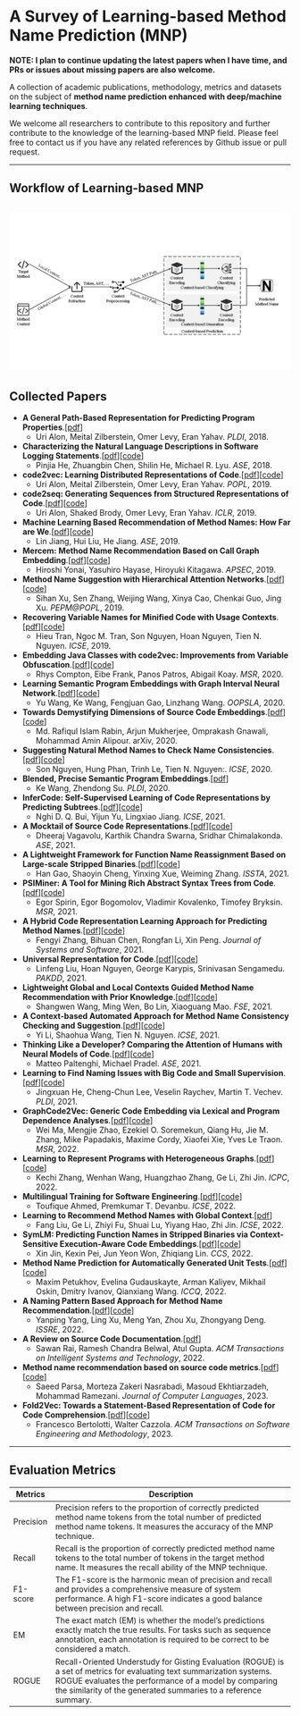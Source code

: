 # A Survey of Learning-based Method Name Prediction (MNP)

**NOTE: I plan to continue updating the latest papers when I have time, and PRs or issues about missing papers are also welcome.**

A collection of academic publications, methodology, metrics and datasets on the subject of **method name prediction enhanced with deep/machine learning techniques**.

We welcome all researchers to contribute to this repository and further contribute to the knowledge of the learning-based MNP field.
Please feel free to contact us if you have any related references by Github issue or pull request. 

----------

## Workflow of Learning-based MNP
![dlmnp](workflow.png)
----------
## Collected Papers
- **A General Path-Based Representation for Predicting Program Properties**.[[pdf](https://arxiv.org/abs/1803.09544)]
  - Uri Alon, Meital Zilberstein, Omer Levy, Eran Yahav. *PLDI*, 2018.
- **Characterizing the Natural Language Descriptions in Software Logging Statements**.[[pdf](https://dl.acm.org/doi/10.1145/3238147.3238193)][[code](https://github.com/logpai/LoggingDescriptions)]
  - Pinjia He, Zhuangbin Chen, Shilin He, Michael R. Lyu. *ASE*, 2018.
- **code2vec: Learning Distributed Representations of Code**.[[pdf](http://arxiv.org/abs/1803.09473)][[code](https://github.com/tech-srl/code2vec)]
  - Uri Alon, Meital Zilberstein, Omer Levy, Eran Yahav. *POPL*, 2019.
- **code2seq: Generating Sequences from Structured Representations of Code**.[[pdf](http://arxiv.org/abs/1808.01400)][[code](https://github.com/tech-srl/code2seq)]
  - Uri Alon, Shaked Brody, Omer Levy, Eran Yahav. *ICLR*, 2019.
- **Machine Learning Based Recommendation of Method Names: How Far are We**.[[pdf](https://ieeexplore.ieee.org/document/8952208)][[code](https://github.com/Method-Name-Recommendation/HeMa)]
  - Lin Jiang, Hui Liu, He Jiang. *ASE*, 2019.
- **Mercem: Method Name Recommendation Based on Call Graph Embedding**.[[pdf](http://arxiv.org/abs/1907.05690)][[code](https://groups.inf.ed.ac.uk/cup/codeattention/)]
  - Hiroshi Yonai, Yasuhiro Hayase, Hiroyuki Kitagawa. *APSEC*, 2019.
- **Method Name Suggestion with Hierarchical Attention Networks**.[[pdf](https://doi.org/10.1145/3294032.3294079)][[code](https://github.com/XuSihan/CodeSum2)]
  - Sihan Xu, Sen Zhang, Weijing Wang, Xinya Cao, Chenkai Guo, Jing Xu. *PEPM@POPL*, 2019.
- **Recovering Variable Names for Minified Code with Usage Contexts**.[[pdf](http://arxiv.org/abs/1906.03488)][[code](https://mrstarrynight.github.io/JSNeat/)]
  - Hieu Tran, Ngoc M. Tran, Son Nguyen, Hoan Nguyen, Tien N. Nguyen. *ICSE*, 2019.
- **Embedding Java Classes with code2vec: Improvements from Variable Obfuscation**.[[pdf](https://arxiv.org/abs/2004.02942)][[code](https://github.com/basedrhys/obfuscated-code2vec)]
  - Rhys Compton, Eibe Frank, Panos Patros, Abigail Koay. *MSR*, 2020.
- **Learning Semantic Program Embeddings with Graph Interval Neural Network**.[[pdf](https://arxiv.org/abs/2005.09997)][[code](https://github.com/GINN-Imp/GINN)]
  - Yu Wang, Ke Wang, Fengjuan Gao, Linzhang Wang. *OOPSLA*, 2020.
- **Towards Demystifying Dimensions of Source Code Embeddings**.[[pdf](https://arxiv.org/abs/2008.13064)][[code](https://github.com/mdrafiqulrabin/handcrafted-embeddings)]
  - Md. Rafiqul Islam Rabin, Arjun Mukherjee, Omprakash Gnawali, Mohammad Amin Alipour. arXiv, 2020.
- **Suggesting Natural Method Names to Check Name Consistencies**.[[pdf](https://doi.org/10.1145/3377811.3380926)][[code](https://doubledoubleblind.github.io/mnire/)]
  - Son Nguyen, Hung Phan, Trinh Le, Tien N. Nguyen:. *ICSE*, 2020.
- **Blended, Precise Semantic Program Embeddings**.[[pdf](https://doi.org/10.1145/3385412.3385999)]
  - Ke Wang, Zhendong Su. *PLDI*, 2020.
- **InferCode: Self-Supervised Learning of Code Representations by Predicting Subtrees**.[[pdf](https://arxiv.org/abs/2012.07023)][[code](https://github.com/ICSE21/infercode)]
  - Nghi D. Q. Bui, Yijun Yu, Lingxiao Jiang. *ICSE*, 2021.
- **A Mocktail of Source Code Representations**.[[pdf](https://arxiv.org/abs/2106.10918)][[code](https://github.com/NobleMathews/mocktail-blend)]
  - Dheeraj Vagavolu, Karthik Chandra Swarna, Sridhar Chimalakonda. *ASE*, 2021.
- **A Lightweight Framework for Function Name Reassignment Based on Large-scale Stripped Binaries**.[[pdf](https://doi.org/10.1145/3460319.3464804)][[code](https://github.com/USTC-TTCN/NFRE)]
  - Han Gao, Shaoyin Cheng, Yinxing Xue, Weiming Zhang. *ISSTA*, 2021.
- **PSIMiner: A Tool for Mining Rich Abstract Syntax Trees from Code**.[[pdf](https://arxiv.org/abs/2103.12778)][[code](https://github.com/JetBrains-Research/code2seq)]
  - Egor Spirin, Egor Bogomolov, Vladimir Kovalenko, Timofey Bryksin. *MSR*, 2021.
- **A Hybrid Code Representation Learning Approach for Predicting Method Names**.[[pdf](https://doi.org/10.1016/j.jss.2021.111011)][[code](https://meth2seq.github.io/meth2seq/)]
  - Fengyi Zhang, Bihuan Chen, Rongfan Li, Xin Peng. *Journal of Systems and Software*, 2021.
- **Universal Representation for Code**.[[pdf](https://arxiv.org/abs/2103.03116)][[code](https://github.com/dmlc/dgl/tree/master/examples/pytorch/rgcn-hetero)]
  - Linfeng Liu, Hoan Nguyen, George Karypis, Srinivasan Sengamedu. *PAKDD*, 2021.
- **Lightweight Global and Local Contexts Guided Method Name Recommendation with Prior Knowledge**.[[pdf](https://doi.org/10.1145/3468264.3468567)][[code](https://github.com/ShangwenWang/Cognac)]
  - Shangwen Wang, Ming Wen, Bo Lin, Xiaoguang Mao. *FSE*, 2021.
- **A Context-based Automated Approach for Method Name Consistency Checking and Suggestion**.[[pdf](https://arxiv.org/abs/2103.00269)][[code](https://github.com/deepname2021icse/DeepName-2021-ICSE)]
  - Yi Li, Shaohua Wang, Tien N. Nguyen. *ICSE*, 2021.
- **Thinking Like a Developer? Comparing the Attention of Humans with Neural Models of Code**.[[pdf](https://doi.org/10.1109/ASE51524.2021.9678712)][[code](https://github.com/MattePalte/thinking-like-a-developer)]
  - Matteo Paltenghi, Michael Pradel. *ASE*, 2021.
- **Learning to Find Naming Issues with Big Code and Small Supervision**.[[pdf](https://doi.org/10.1145/3453483.3454045)][[code](https://github.com/paulhildebrandt)]
  - Jingxuan He, Cheng-Chun Lee, Veselin Raychev, Martin T. Vechev. *PLDI*, 2021.
- **GraphCode2Vec: Generic Code Embedding via Lexical and Program Dependence Analyses**.[[pdf](https://arxiv.org/abs/2112.01218)][[code](https://github.com/graphcode2vec/graphcode2vec)]
  - Wei Ma, Mengjie Zhao, Ezekiel O. Soremekun, Qiang Hu, Jie M. Zhang, Mike Papadakis, Maxime Cordy, Xiaofei Xie, Yves Le Traon. *MSR*, 2022.
- **Learning to Represent Programs with Heterogeneous Graphs**.[[pdf](https://arxiv.org/abs/2012.04188)][[code](https://github.com/IBM/Project_CodeNet/issues/29)]
  - Kechi Zhang, Wenhan Wang, Huangzhao Zhang, Ge Li, Zhi Jin. *ICPC*, 2022.
- **Multilingual Training for Software Engineering**.[[pdf](https://arxiv.org/abs/2112.02043)][[code](https://github.com/microsoft/CodeXGLUE/tree/main/Code-Text/code-to-text)]
  - Toufique Ahmed, Premkumar T. Devanbu. *ICSE*, 2022.
- **Learning to Recommend Method Names with Global Context**.[[pdf](https://arxiv.org/abs/2201.10705)]
  - Fang Liu, Ge Li, Zhiyi Fu, Shuai Lu, Yiyang Hao, Zhi Jin. *ICSE*, 2022.
- **SymLM: Predicting Function Names in Stripped Binaries via Context-Sensitive Execution-Aware Code Embeddings**.[[pdf](https://doi.org/10.1145/3548606.3560612)][[code](https://github.com/OSUSecLab/SymLM)]
  - Xin Jin, Kexin Pei, Jun Yeon Won, Zhiqiang Lin. *CCS*, 2022.
- **Method Name Prediction for Automatically Generated Unit Tests**.[[pdf](https://ieeexplore.ieee.org/abstract/document/9763112)][[code](https://github.com/kk-arman/graph_names/)]
  - Maxim Petukhov, Evelina Gudauskayte, Arman Kaliyev, Mikhail Oskin, Dmitry Ivanov, Qianxiang Wang. *ICCQ*, 2022.
- **A Naming Pattern Based Approach for Method Name Recommendation**.[[pdf](https://doi.org/10.1109/ISSRE55969.2022.00041)][[code](https://github.com/cqu-isse/NamPat)]
  - Yanping Yang, Ling Xu, Meng Yan, Zhou Xu, Zhongyang Deng. *ISSRE*, 2022.
- **A Review on Source Code Documentation**.[[pdf](https://dl.acm.org/doi/10.1145/3519312)]
  - Sawan Rai, Ramesh Chandra Belwal, Atul Gupta. *ACM Transactions on Intelligent Systems and Technology*, 2022.
- **Method name recommendation based on source code metrics**.[[pdf](https://www.sciencedirect.com/science/article/abs/pii/S2590118422000740?via%3Dihub)][[code](https://github.com/m-zakeri/SENSA)]
  - Saeed Parsa, Morteza Zakeri Nasrabadi, Masoud Ekhtiarzadeh, Mohammad Ramezani. *Journal of Computer Languages*, 2023.
- **Fold2Vec: Towards a Statement-Based Representation of Code for Code Comprehension**.[[pdf](https://dl.acm.org/doi/10.1145/3514232)][[code](https://cazzola.di.unimi.it/fold2vec.html)]
  - Francesco Bertolotti, Walter Cazzola. *ACM Transactions on Software Engineering and Methodology*, 2023.

----------
## Evaluation Metrics
| Metrics | Description |
| ---- | ---- |
| Precision | Precision refers to the proportion of correctly predicted method name tokens from the total number of predicted method name tokens. It measures the accuracy of the MNP technique. | 
| Recall | Recall is the proportion of correctly predicted method name tokens to the total number of tokens in the target method name. It measures the recall ability of the MNP technique.|
| F1-score | The F1-score is the harmonic mean of precision and recall and provides a comprehensive measure of system performance. A high F1-score indicates a good balance between precision and recall. |
| EM | The exact match (EM) is whether the model’s predictions exactly match the true results. For tasks such as sequence annotation, each annotation is required to be correct to be considered a match. |
| ROGUE | Recall-Oriented Understudy for Gisting Evaluation (ROGUE) is a set of metrics for evaluating text summarization systems. ROGUE evaluates the performance of a model by comparing the similarity of the generated summaries to a reference summary.
